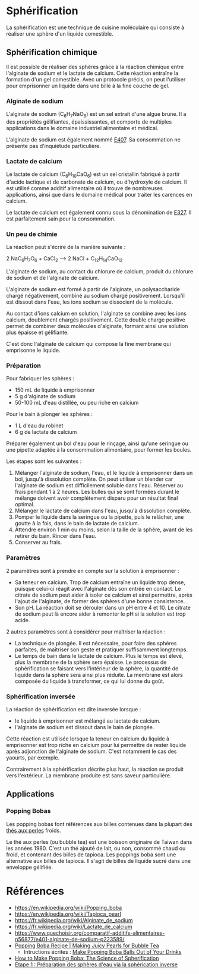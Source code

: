 # Sphérification

La sphérification est une technique de cuisine moléculaire qui consiste à réaliser une sphère d'un liquide comestible. 

## Sphérification chimique

Il est possible de réaliser des sphères grâce à la réaction chimique entre l'alginate de sodium et le lactate de calcium.
Cette réaction entraîne la formation d'un gel comestible.
Avec un protocole précis, on peut l'utiliser pour emprisonner un liquide dans une bille à la fine couche de gel.

### Alginate de sodium 

L'alginate de sodium (C<sub>6</sub>H<sub>7</sub>NaO<sub>6</sub>) est un sel extrait d'une algue brune.
Il a des propriétés gélifiantes, épaississantes, et comporte de multiples applications dans le domaine industriel alimentaire et médical. 

L'alginate de sodium est également nommé [E407](https://www.quechoisir.org/comparatif-additifs-alimentaires-n56877/e401-alginate-de-sodium-p223589/). 
Sa consommation ne présente pas d'inquiétude particulière.

### Lactate de calcium

Le lactate de calcium (C<sub>6</sub>H<sub>10</sub>CaO<sub>6</sub>) est un sel cristallin fabriqué à partir d'acide lactique et de carbonate de calcium, ou d'hydroxyle de calcium.
Il est utilisé comme additif alimentaire où il trouve de nombreuses applications, ainsi que dans le domaine médical pour traiter les carences en calcium.

Le lactate de calcium est également connu sous la dénomination de [E327](https://www.quechoisir.org/comparatif-additifs-alimentaires-n56877/e327-lactate-de-calcium-p223481/).
Il est parfaitement sain pour la consommation.

### Un peu de chimie

La réaction peut s'écrire de la manière suivante : 

<sub></sub>
2 NaC<sub>6</sub>H<sub>7</sub>O<sub>6</sub> + CaCl<sub>2</sub> --> 2 NaCl + C<sub>12</sub>H<sub>14</sub>CaO<sub>12</sub>

L'alginate de sodium, au contact du chlorure de calcium, produit du chlorure de sodium et de l'alginate de calcium.

L'alginate de sodium est formé à partir de l'alginate, un polysaccharide chargé négativement, combiné au sodium chargé positivement.
Lorsqu'il est dissout dans l'eau, les ions sodium se dissocient de la molécule.

Au contact d'ions calcium en solution, l'alginate se combine avec les ions calcium, doublement chargés positivement. 
Cette double charge positive permet de combiner deux molécules d'alginate, formant ainsi une solution plus épaisse et gélifiante.

C'est donc l'alginate de calcium qui compose la fine membrane qui emprisonne le liquide.

### Préparation

Pour fabriquer les sphères : 

* 150 mL de liquide à emprisonner
* 5 g d'alginate de sodium
* 50-100 mL d'eau distillée, ou peu riche en calcium

Pour le bain à plonger les sphères :

* 1 L d'eau du robinet
* 6 g de lactate de calcium

Préparer également un bol d'eau pour le rinçage, ainsi qu'une seringue ou une pipette adaptée à la consommation alimentaire, pour former les boules. 

Les étapes sont les suivantes : 

1. Mélanger l'alginate de sodium, l'eau, et le liquide à emprisonner dans un bol, jusqu'à dissolution complète. 
On peut utiliser un blender car l'alginate de sodium est difficilement soluble dans l'eau.
Réserver au frais pendant 1 à 2 heures.
Les bulles qui se sont formées durant le mélange doivent avoir complétement disparu pour un résultat final optimal.
2. Mélanger le lactate de calcium dans l'eau, jusqu'à dissolution complète.
3. Pomper le liquide dans la seringue ou la pipette, puis le relâcher, une goutte à la fois, dans le bain de lactate de calcium.
4. Attendre environ 1 min ou moins, selon la taille de la sphère, avant de les retirer du bain.
Rincer dans l'eau.
5. Conserver au frais.

### Paramètres

2 paramètres sont à prendre en compte sur la solution à emprisonner :

* Sa teneur en calcium.
Trop de calcium entraîne un liquide trop dense, puisque celui-ci réagit avec l'alginate dès son entrée en contact. 
Le citrate de sodium peut aider à isoler ce calcium et ainsi permettre, après l'ajout de l'alginate, de former des sphères d'une bonne consistence.
* Son pH.
La réaction doit se dérouler dans un pH entre 4 et 10.
Le citrate de sodium peut là encore aider à remonter le pH si la solution est trop acide.

2 autres paramètres sont à considérer pour maîtriser la réaction :

* La technique de plongée.
Il est nécessaire, pour faire des sphères parfaites, de maîtriser son geste et pratiquer suffisamment longtemps.
* Le temps de bain dans le lactate de calcium.
Plus le temps est élevé, plus la membrane de la sphère sera épaisse.
Le processus de sphérification se faisant vers l'intérieur de la sphère, la quantité de liquide dans la sphère sera ainsi plus réduite.
La membrane est alors composée du liquide à transformer, ce qui lui donne du goût.

### Sphérification inversée

La réaction de sphérification est dite inversée lorsque :

* le liquide à emprisonner est mélangé au lactate de calcium.
* l'alginate de sodium est dissout dans le bain de plongée.

Cette réaction est utilisée lorsque la teneur en calcium du liquide à emprisonner est trop riche en calcium pour lui permettre de rester liquide après adjonction de l'alginate de sodium.
C'est notamment le cas des yaourts, par exemple.

Contrairement à la sphérification décrite plus haut, la réaction se produit vers l'extérieur. 
La membrane produite est sans saveur particulière.

## Applications

### Popping Bobas

Les popping bobas font références aux billes contenues dans la plupart des [thés aux perles](https://fr.wikipedia.org/wiki/Th%C3%A9_aux_perles) froids.

Le thé aux perles (ou bubble tea) est une boisson originaire de Taiwan dans les années 1980.
C'est un thé ajouté de lait, ou non, consommé chaud ou froid, et contenant des billes de tapioca.
Les poppings boba sont une alternative aux billes de tapioca.
Il s'agit de billes de liquide sucré dans une enveloppe gélifiée.


# Références
* https://en.wikipedia.org/wiki/Popping_boba
* https://en.wikipedia.org/wiki/Tapioca_pearl
* https://fr.wikipedia.org/wiki/Alginate_de_sodium
* https://fr.wikipedia.org/wiki/Lactate_de_calcium
* https://www.quechoisir.org/comparatif-additifs-alimentaires-n56877/e401-alginate-de-sodium-p223589/
* [Popping Boba Recipe | Making Juicy Pearls for Bubble Tea](https://www.youtube.com/watch?v=xBQMeGXJR0A)
  * Intructions écrites : [Make Popping Boba Balls Out of Your Drinks](https://www.sciencebuddies.org/science-fair-projects/project-ideas/FoodSci_p074/cooking-food-science/boba-spherification?ytid=74RnO_wHX7k&ytsrc=description)
* [How to Make Popping Boba: The Science of Spherification](https://www.youtube.com/watch?v=74RnO_wHX7k)
* [Étape 1 : Préparation des sphères d'eau via la sphérication inverse](https://wiki.fablab.sorbonne-universite.fr/BookStack/books/une-alternative-aux-bouteilles-en-plastique-les-spheres-deau-comestibles/page/etape-1-preparation-des-spheres-deau-via-la-spherication-inverse)
